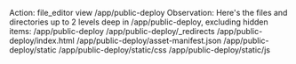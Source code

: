 Action: file_editor view /app/public-deploy
Observation: Here's the files and directories up to 2 levels deep in /app/public-deploy, excluding hidden items:
/app/public-deploy
/app/public-deploy/_redirects
/app/public-deploy/index.html
/app/public-deploy/asset-manifest.json
/app/public-deploy/static
/app/public-deploy/static/css
/app/public-deploy/static/js
